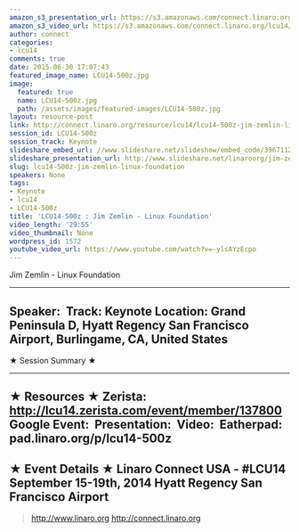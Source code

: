 ```yaml
---
amazon_s3_presentation_url: https://s3.amazonaws.com/connect.linaro.org/hkg15/Videos/09-19-Friday/LCU14-500z.pdf
amazon_s3_video_url: https://s3.amazonaws.com/connect.linaro.org/lcu14/videos/09-19-Friday/Jim+Zemlin+-+Linux+Foundation.mp4
author: connect
categories:
- lcu14
comments: true
date: 2015-06-30 17:07:43
featured_image_name: LCU14-500z.jpg
image:
  featured: true
  name: LCU14-500z.jpg
  path: /assets/images/featured-images/LCU14-500z.jpg
layout: resource-post
link: http://connect.linaro.org/resource/lcu14/lcu14-500z-jim-zemlin-linux-foundation/
session_id: LCU14-500z
session_track: Keynote
slideshare_embed_url: //www.slideshare.net/slideshow/embed_code/39671121
slideshare_presentation_url: http://www.slideshare.net/linaroorg/jim-zemlin-lcu14-keynote
slug: lcu14-500z-jim-zemlin-linux-foundation
speakers: None
tags:
- Keynote
- lcu14
- LCU14-500z
title: 'LCU14-500z : Jim Zemlin - Linux Foundation'
video_length: '29:55'
video_thumbnail: None
wordpress_id: 1572
youtube_video_url: https://www.youtube.com/watch?v=-ylsAYzEcpo
---
```


Jim Zemlin - Linux Foundation

---------------------------------------------------

Speaker: 
Track: Keynote
Location: Grand Peninsula D, Hyatt Regency San Francisco Airport, Burlingame, CA, United States
---------------------------------------------------

★ Session Summary ★

---------------------------------------------------

★ Resources ★
Zerista: http://lcu14.zerista.com/event/member/137800
Google Event: 
Presentation: 
Video: 
Eatherpad: pad.linaro.org/p/lcu14-500z
---------------------------------------------------

★ Event Details ★
Linaro Connect USA -  #LCU14 
September 15-19th, 2014
Hyatt Regency San Francisco Airport
---------------------------------------------------

> http://www.linaro.org
> http://connect.linaro.org